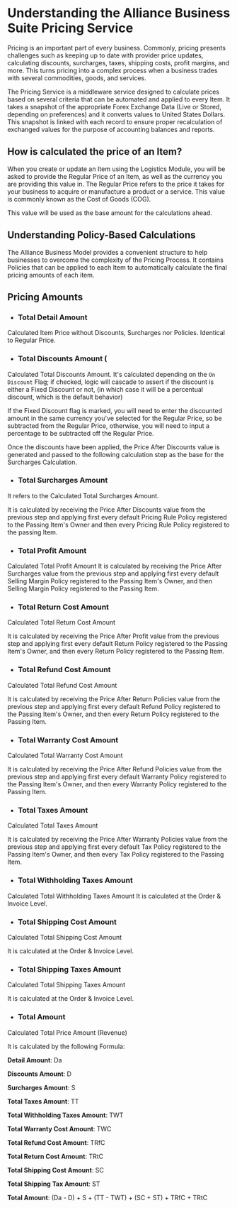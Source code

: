 # Understanding the Alliance Business Suite Pricing Service

Pricing is an important part of every business. Commonly, pricing presents challenges such as keeping up to date with provider price updates, calculating discounts, surcharges, taxes, shipping costs, profit margins, and more. This turns pricing into a complex process when a business trades with several commodities, goods, and services.

The Pricing Service is a middleware service designed to calculate prices based on several criteria that can be automated and applied to every Item. It takes a snapshot of the appropriate Forex Exchange Data (Live or Stored, depending on preferences) and it converts values to United States Dollars. This snapshot is linked with each record to ensure proper recalculation of exchanged values for the purpose of accounting balances and reports.

## How is calculated the price of an Item?

When you create or update an Item using the Logistics Module, you will be asked to provide the Regular Price of an Item, as well as the currency you are providing this value in. The Regular Price refers to the price it takes for your business to acquire or manufacture a product or a service. This value is commonly known as the Cost of Goods (COG).

This value will be used as the base amount for the calculations ahead.

## Understanding Policy-Based Calculations

The Alliance Business Model provides a convenient structure to help businesses to overcome the complexity of the Pricing Process. It contains Policies that can be applied to each Item to automatically calculate the final pricing amounts of each item.

## Pricing Amounts

- ### Total Detail Amount 
Calculated Item Price without Discounts, Surcharges nor Policies. Identical to Regular Price.

- ### Total Discounts Amount (
Calculated Total Discounts Amount. It's calculated depending on the `On Discount` Flag; if checked, logic will cascade to assert if the discount is either a Fixed Discount or not, (in which case it will be a percentual discount, which is the default behavior)

If the Fixed Discount flag is marked, you will need to enter the discounted amount in the same currency you've selected for the Regular Price, so be subtracted from the Regular Price, otherwise, you will need to input a percentage to be subtracted off the Regular Price.

Once the discounts have been applied, the Price After Discounts value is generated and passed to the following calculation step as the base for the Surcharges Calculation.


- ### Total Surcharges Amount
It refers to the Calculated Total Surcharges Amount. 

It is calculated by receiving the Price After Discounts value from the previous step and applying first every default Pricing Rule Policy registered to the Passing Item's Owner and then every Pricing Rule Policy registered to the passing Item.


- ### Total Profit Amount
Calculated Total Profit Amount
It is calculated by receiving the Price After Surcharges value from the previous step and applying first every default Selling Margin Policy registered to the Passing Item's Owner, and then Selling Margin Policy registered to the Passing Item.

- ### Total Return Cost Amount
Calculated Total Return Cost Amount

It is calculated by receiving the Price After Profit value from the previous step and applying first every default Return Policy registered to the Passing Item's Owner, and then every Return Policy registered to the Passing Item.

- ### Total Refund Cost Amount

Calculated Total Refund Cost Amount

It is calculated by receiving the Price After Return Policies value from the previous step and applying first every default Refund Policy registered to the Passing Item's Owner, and then every Return Policy registered to the Passing Item.

- ### Total Warranty Cost Amount
Calculated Total Warranty Cost Amount

It is calculated by receiving the Price After Refund Policies value from the previous step and applying first every default Warranty Policy registered to the Passing Item's Owner, and then every Warranty Policy registered to the Passing Item.


- ### Total Taxes Amount
Calculated Total Taxes Amount

It is calculated by receiving the Price After Warranty Policies value from the previous step and applying first every default Tax Policy registered to the Passing Item's Owner, and then every Tax Policy registered to the Passing Item.


- ### Total Withholding Taxes Amount
Calculated Total Withholding Taxes Amount
It is calculated at the Order & Invoice Level.

- ### Total Shipping Cost Amount
Calculated Total Shipping Cost Amount

It is calculated at the Order & Invoice Level.


- ### Total Shipping Taxes Amount
Calculated Total Shipping Taxes Amount

It is calculated at the Order & Invoice Level.

- ### Total Amount
Calculated Total Price Amount (Revenue)

It is calculated by the following Formula:


**Detail Amount**: Da

**Discounts Amount**: D

**Surcharges Amount**: S

**Total Taxes Amount**: TT

**Total Withholding Taxes Amount**: TWT

**Total Warranty Cost Amount**: TWC

**Total Refund Cost Amount**: TRfC

**Total Return Cost Amount**: TRtC

**Total Shipping Cost Amount**: SC

**Total Shipping Tax Amount**: ST

**Total Amount**: (Da - D) + S + (TT - TWT) + (SC + ST) + TRfC + TRtC


